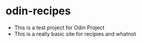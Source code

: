 # odin-recipes

- This is a test project for Odin Project
- This is a really basic site for recipies and whatnot
